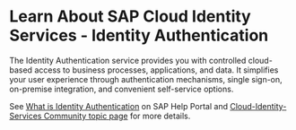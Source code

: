 # Learn About SAP Cloud Identity Services - Identity Authentication

The Identity Authentication service provides you with controlled cloud-based access to business processes, applications, and data. It simplifies your user experience through authentication mechanisms, single sign-on, on-premise integration, and convenient self-service options.

See [What is Identity Authentication](https://help.sap.com/docs/identity-authentication) on SAP Help Portal and [Cloud-Identity-Services Community topic page](https://community.sap.com/topics/cloud-identity-services) for more details.
